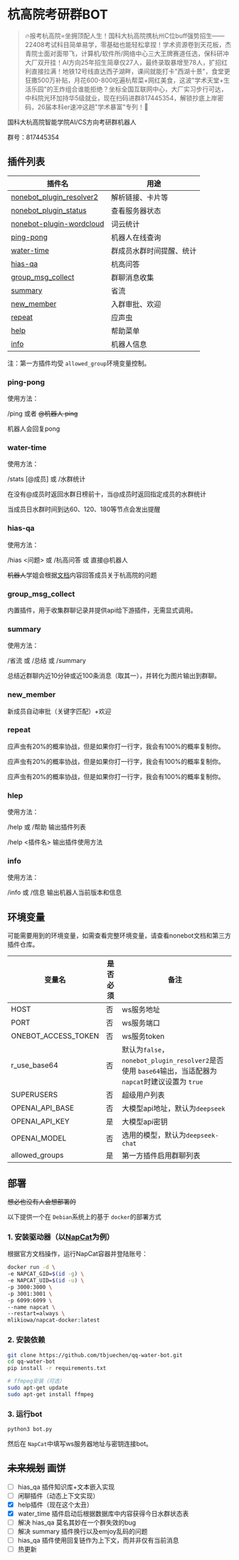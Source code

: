 # 杭高院考研群BOT

> 🔥报考杭高院=坐拥顶配人生！国科大杭高院携杭州C位buff强势招生——22408考试科目简单易学，零基础也能轻松拿捏！学术资源卷到天花板，杰青院士面对面带飞，计算机/软件所/网络中心三大王牌赛道任选，保科研冲大厂双开挂！AI方向25年招生简章仅27人，最终录取暴增至78人，扩招红利直接拉满！地铁12号线直达西子湖畔，课间就能打卡"西湖十景"，食堂更狂撒500万补贴，月花600-800吃遍杭帮菜+网红美食，这波"学术天堂+生活乐园"的王炸组合谁能拒绝？坐标全国互联网中心，大厂实习步行可达，中科院光环加持华5级就业，现在扫码进群817445354，解锁抄底上岸密码，26届本科er速冲这趟"学术暴富"专列！🚀

国科大杭高院智能学院AI/CS方向考研群机器人

群号：817445354

## 插件列表


| 插件名                                                                           | 用途                     |
| -------------------------------------------------------------------------------- | ------------------------ |
| [nonebot_plugin_resolver2](https://github.com/fllesser/nonebot-plugin-resolver2) | 解析链接、卡片等         |
| [nonebot_plugin_status](https://github.com/nonebot/plugin-status)                | 查看服务器状态           |
| [nonebot-plugin-wordcloud](https://github.com/he0119/nonebot-plugin-wordcloud)   | 词云统计                 |
| [ping-pong](#ping-pong)                                                          | 机器人在线查询           |
| [water-time](#water-time)                                                        | 群成员水群时间提醒、统计 |
| [hias-qa](#hias-qa)                                                              | 杭高问答                 |
| [group_msg_collect](#group_msg_collect)                                          | 群聊消息收集             |
| [summary](#summary)                                                              | 省流                     |
| [new_member](#new_member)                                                        | 入群审批、欢迎           |
| [repeat](#repeat)                                                                | 应声虫                   |
| [help](#help)                                                                    | 帮助菜单                 |
| [info](#info)                                                                    | 机器人信息               |

注：第一方插件均受 `allowed_group`环境变量控制。

### ping-pong

使用方法：

/ping 或者 ~~@机器人 ping~~

机器人会回复pong

### water-time

使用方法：

/stats  [@成员] 或 /水群统计

在没有@成员时返回水群日榜前十，当@成员时返回指定成员的水群统计

当成员日水群时间到达60、120、180等节点会发出提醒

### hias-qa

使用方法：

/hias <问题> 或 /杭高问答 或 直接@机器人

~~机器人~~学姐会根据[文档](./src/（QA）杭高智能报考指南v1.3.0（20250518）.pdf)内容回答成员关于杭高院的问题

### group_msg_collect

内置插件，用于收集群聊记录并提供api给下游插件，无需显式调用。

### summary

使用方法：

/省流 或 /总结 或 /summary

总结近群聊内近10分钟或近100条消息（取其一），并转化为图片输出到群聊。

### new_member

新成员自动审批（关键字匹配）+欢迎

### repeat

应声虫有20%的概率协战，但是如果你打一行字，我会有100%的概率复制你。

应声虫有20%的概率协战，但是如果你打一行字，我会有100%的概率复制你。

应声虫有20%的概率协战，但是如果你打一行字，我会有100%的概率复制你。

### hlep

使用方法：

/help 或 /帮助 输出插件列表

/help <插件名> 输出插件使用方法

### info

使用方法：

/info 或 /信息 输出机器人当前版本和信息

## 环境变量

可能需要用到的环境变量，如需查看完整环境变量，请查看nonebot文档和第三方插件仓库。


| 变量名              | 是否必须 | 备注                                                                                                   |
| ------------------- | -------- | ------------------------------------------------------------------------------------------------------ |
| HOST                | 否       | ws服务地址                                                                                             |
| PORT                | 否       | ws服务端口                                                                                             |
| ONEBOT_ACCESS_TOKEN | 否       | ws服务token                                                                                            |
| r_use_base64        | 否       | 默认为`false`，`nonebot_plugin_resolver2`是否使用 `base64`输出，当适配器为 `napcat`时建议设置为 `true` |
| SUPERUSERS          | 否       | 超级用户列表                                                                                           |
| OPENAI_API_BASE     | 否       | 大模型api地址，默认为`deepseek`                                                                        |
| OPENAI_API_KEY      | 是       | 大模型api密钥                                                                                          |
| OPENAI_MODEL        | 否       | 选用的模型，默认为`deepseek-chat`                                                                      |
| allowed_groups      | 是       | 第一方插件启用群聊列表                                                                                 |

## 部署

~~想必也没有人会想部署的~~

以下提供一个在 `Debian`系统上的基于 `docker`的部署方式

### 1. 安装驱动器（以[NapCat](https://github.com/NapNeko/NapCatQQ)为例）

根据官方文档操作，运行NapCat容器并登陆账号：

```bash
docker run -d \
-e NAPCAT_GID=$(id -g) \
-e NAPCAT_UID=$(id -u) \
-p 3000:3000 \
-p 3001:3001 \
-p 6099:6099 \
--name napcat \
--restart=always \
mlikiowa/napcat-docker:latest
```

### 2. 安装依赖

```bash
git clone https://github.com/tbjuechen/qq-water-bot.git
cd qq-water-bot
pip install -r requirements.txt

# ffmpeg安装（可选）
sudo apt-get update
sudo apt-get install ffmpeg
```

### 3. 运行bot

```bash
python3 bot.py
```

然后在 `NapCat`中填写ws服务器地址与密钥连接bot。

## ~~未来规划~~ 画饼

* [ ]  hias_qa 插件知识库+文本嵌入实现
* [ ]  闲聊插件（动态上下文实现）
* [X]  help插件（现在这个太丑）
* [X]  water_time 插件启动后根据数据库中内容获得今日水群状态表
* [ ]  解决 hias_qa 莫名其妙在一个群失效的bug
* [ ]  解决 summary 插件换行以及emjoy乱码的问题
* [ ]  hias_qa 插件使用回复链作为上下文，而并非仅有当前消息
* [ ]  热更新
